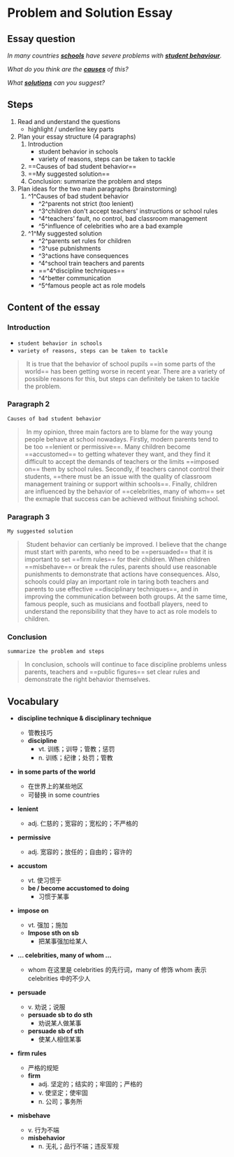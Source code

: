 # Problem and Solution Essay

## Essay question

*In many countries **<u>schools</u>** have severe problems with **<u>student behaviour</u>**.*

*What do you think are the **<u>causes</u>** of this?*

*What **<u>solutions</u>** can you suggest?*

## Steps

1. Read and understand the questions
   * highlight / underline key parts
2. Plan your essay structure (4 paragraphs)
   1. Introduction
      * student behavior in schools
      * variety of reasons, steps can be taken to tackle
   2. ==Causes of bad student behavior==
   3. ==My suggested solution==
   4. Conclusion: summarize the problem and steps
3. Plan ideas for the two main paragraphs (brainstorming)
   1. ^1^Causes of bad student behavior
      * ^2^parents not strict (too lenient)
      * ^3^children don't accept teachers' instructions or school rules
      * ^4^teachers' fault, no control, bad classroom management
      * ^5^influence of celebrities who are a bad example
   2. ^1^My suggested solution
      * ^2^parents set rules for children
      * ^3^use pubnishments
      * ^3^actions have consequences
      * ^4^school train teachers and parents
      * ==^4^discipline techniques==
      * ^4^better communication
      * ^5^famous people act as role models

## Content of the essay

### Introduction

* `student behavior in schools`
* `variety of reasons, steps can be taken to tackle`

> ​	It is true that the behavior of school pupils ==in some parts of the world== has been getting worse in recent year. There are a variety of possible reasons for this, but steps can definitely be taken to tackle the problem.
>

### Paragraph 2

`Causes of bad student behavior`

> ​	In my opinion, three main factors are to blame for the way young people behave at school nowadays. Firstly, modern parents tend to be too ==lenient or permissive==. Many children become ==accustomed== to getting whatever they want, and they find it difficult to accept the demands of teachers or the limits ==imposed on== them by school rules. Secondly, if teachers cannot control their students, ==there must be an issue with the quality of classroom management training or support within schools==. Finally, children are influenced by the behavior of ==celebrities, many of whom== set the exmaple that success can be achieved without finishing school.
>

### Paragraph 3

`My suggested solution`

> ​	Student behavior can certianly be improved. I believe that the change must start with parents, who need to be ==persuaded== that it is important to set ==firm rules== for their children. When children ==misbehave== or break the rules, parents should use reasonable punishments to demonstrate that actions have consequences. Also, schools could play an important role in taring both teachers and parents to use effective ==disciplinary techniques==, and in improving the communication between both groups. At the same time, famous people, such as musicians and football players, need to understand the reponsibility that they have to act as role models to children.
>

### Conclusion

`summarize the problem and steps`

> In conclusion, schools will continue to face discipline problems unless parents, teachers and ==public figures== set clear rules and demonstrate the right behavior themselves.
>

## Vocabulary

* **discipline technique & disciplinary technique**
  * 管教技巧
  * **discipline**
    * vt. 训练；训导；管教；惩罚
    * n. 训练；纪律；处罚；管教

* **in some parts of the world**
  * 在世界上的某些地区
  * 可替换 in some countries

* **lenient**
  * adj. 仁慈的；宽容的；宽松的；不严格的

* **permissive**
  * adj. 宽容的；放任的；自由的；容许的

* **accustom**
  * vt. 使习惯于
  * **be / become accustomed to doing**
    * 习惯于某事

* **impose on**
  * vt. 强加；施加
  * **Impose sth on sb**
    * 把某事强加给某人

* **... celebrities, many of whom ...**
  * whom 在这里是 celebrities 的先行词，many of 修饰 whom 表示 celebrities 中的不少人

* **persuade**
  * v. 劝说；说服
  * **persuade sb to do sth**
    * 劝说某人做某事
  * **persuade sb of sth**
    * 使某人相信某事

* **firm rules**
  * 严格的规矩
  * **firm**
    * adj. 坚定的；结实的；牢固的；严格的
    * v. 使坚定；使牢固
    * n. 公司；事务所

* **misbehave**
  * v. 行为不端
  * **misbehavior**
    * n. 无礼；品行不端；违反军规


